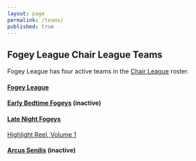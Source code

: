```yaml
---
layout: page
permalink: /teams/
published: true
---
```


## Fogey League Chair League Teams

Fogey League has four active teams in the [Chair League](https://www.chairleague.com/) roster.

#### [Fogey League](https://www.chairleague.com/teams/362)

#### [Early Bedtime Fogeys](https://www.chairleague.com/teams/444) (inactive)

#### [Late Night Fogeys](https://www.chairleague.com/teams/603)
[Highlight Reel, Volume 1](https://youtu.be/gI1XCiukLQU)

#### [Arcus Senilis](https://www.chairleague.com/teams/721) (inactive)
